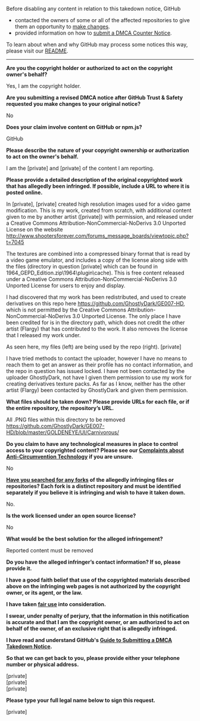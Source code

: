 Before disabling any content in relation to this takedown notice, GitHub
- contacted the owners of some or all of the affected repositories to give them an opportunity to [make changes](https://docs.github.com/en/github/site-policy/dmca-takedown-policy#a-how-does-this-actually-work).
- provided information on how to [submit a DMCA Counter Notice](https://docs.github.com/en/articles/guide-to-submitting-a-dmca-counter-notice).

To learn about when and why GitHub may process some notices this way, please visit our [README](https://github.com/github/dmca/blob/master/README.md#anatomy-of-a-takedown-notice).

---

**Are you the copyright holder or authorized to act on the copyright owner's behalf?**

Yes, I am the copyright holder.

**Are you submitting a revised DMCA notice after GitHub Trust & Safety requested you make changes to your original notice?**

No

**Does your claim involve content on GitHub or npm.js?**

GitHub

**Please describe the nature of your copyright ownership or authorization to act on the owner's behalf.**

I am the [private] and [private] of the content I am reporting.

**Please provide a detailed description of the original copyrighted work that has allegedly been infringed. If possible, include a URL to where it is posted online.**

In [private], [private] created high resolution images used for a video game modification. This is my work, created from scratch, with additional content given to me by another artist ([private]) with permission, and released under a Creative Commons Attribution-NonCommercial-NoDerivs 3.0 Unported License on the website http://www.shootersforever.com/forums_message_boards/viewtopic.php?t=7045

The textures are combined into a compressed binary format that is read by a video game emulator, and includes a copy of the license along side with the files (directory in question [private] which can be found in 1964_GEPD_Edition.zip\1964\plugin\cache\). This is free content released under a Creative Commons Attribution-NonCommercial-NoDerivs 3.0 Unported License for users to enjoy and display.

I had discovered that my work has been redistributed, and used to create derivatives on this repo here https://github.com/GhostlyDark/GE007-HD, which is not permitted by the Creative Commons Attribution-NonCommercial-NoDerivs 3.0 Unported License. The only place I have been credited for is in the directory path, which does not credit the other artist (Flargy) that has contributed to the work. It also removes the license that I released my work under.

As seen here, my files (left) are being used by the repo (right). [private]

I have tried methods to contact the uploader, however I have no means to reach them to get an answer as their profile has no contact information, and the repo in question has issued locked. I have not been contacted by the uploader GhostlyDark, not have I given them permission to use my work for creating derivatives texture packs. As far as I know, neither has the other artist (Flargy) been contacted by GhostlyDark and given them permission.

**What files should be taken down? Please provide URLs for each file, or if the entire repository, the repository’s URL.**

All .PNG files within this directory to be removed https://github.com/GhostlyDark/GE007-HD/blob/master/GOLDENEYE/UI/Carnivorous/

**Do you claim to have any technological measures in place to control access to your copyrighted content? Please see our <a href="https://docs.github.com/articles/guide-to-submitting-a-dmca-takedown-notice#complaints-about-anti-circumvention-technology">Complaints about Anti-Circumvention Technology</a> if you are unsure.**

No

**<a href="https://docs.github.com/articles/dmca-takedown-policy#b-what-about-forks-or-whats-a-fork">Have you searched for any forks</a> of the allegedly infringing files or repositories? Each fork is a distinct repository and must be identified separately if you believe it is infringing and wish to have it taken down.**

No.

**Is the work licensed under an open source license?**

No

**What would be the best solution for the alleged infringement?**

Reported content must be removed

**Do you have the alleged infringer’s contact information? If so, please provide it.**

**I have a good faith belief that use of the copyrighted materials described above on the infringing web pages is not authorized by the copyright owner, or its agent, or the law.**

**I have taken <a href="https://www.lumendatabase.org/topics/22">fair use</a> into consideration.**

**I swear, under penalty of perjury, that the information in this notification is accurate and that I am the copyright owner, or am authorized to act on behalf of the owner, of an exclusive right that is allegedly infringed.**

**I have read and understand GitHub's <a href="https://docs.github.com/articles/guide-to-submitting-a-dmca-takedown-notice/">Guide to Submitting a DMCA Takedown Notice</a>.**

**So that we can get back to you, please provide either your telephone number or physical address.**

[private]  
[private]  
[private]  

**Please type your full legal name below to sign this request.**

[private]  
